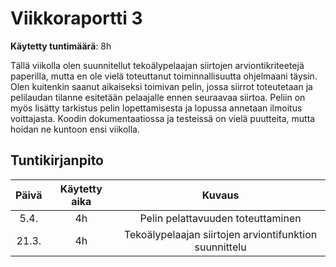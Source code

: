 # Viikkoraportti 3

**Käytetty tuntimäärä**: 8h

Tällä viikolla olen suunnitellut tekoälypelaajan siirtojen arviontikriteetejä paperilla, mutta en ole vielä toteuttanut toiminnallisuutta ohjelmaani täysin. Olen kuitenkin saanut aikaiseksi toimivan pelin, 
jossa siirrot toteutetaan ja pelilaudan tilanne esitetään pelaajalle ennen seuraavaa siirtoa. Peliin on myös lisätty tarkistus pelin lopettamisesta ja lopussa annetaan ilmoitus voittajasta. Koodin dokumentaatiossa ja 
testeissä on vielä puutteita, mutta hoidan ne kuntoon ensi viikolla. 


## Tuntikirjanpito

| Päivä | Käytetty aika |             Kuvaus                                        |
| :---: | :-----------: |  :----------------------------:                           |
| 5.4.  |      4h       |  Pelin pelattavuuden toteuttaminen                        |
| 21.3. |      4h       | Tekoälypelaajan siirtojen arviontifunktion suunnittelu    |

